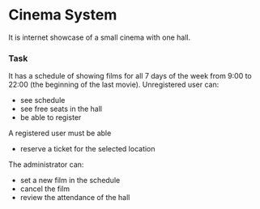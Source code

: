 # Cinema System
It is internet showcase of a small cinema with one hall. 

### Task

It has a schedule of showing films for all 7 days of the week from 9:00 to 22:00 (the beginning of the last movie).
Unregistered user can: 
- see schedule
- see free seats in the hall
- be able to register

A registered user must be able 
-	reserve a ticket for the selected location

The administrator can: 
-	set a new film in the schedule
-	cancel the film
-	review the attendance of the hall
